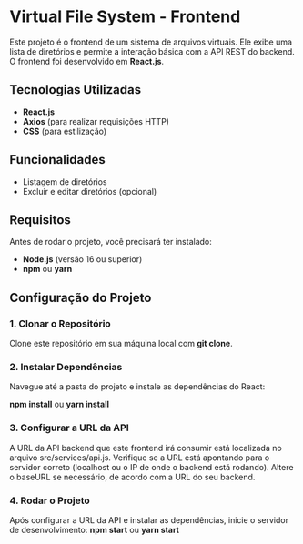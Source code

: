 # Virtual File System - Frontend

Este projeto é o frontend de um sistema de arquivos virtuais. Ele exibe uma lista de diretórios e permite a interação básica com a API REST do backend. O frontend foi desenvolvido em **React.js**.

## Tecnologias Utilizadas

- **React.js**
- **Axios** (para realizar requisições HTTP)
- **CSS** (para estilização)

## Funcionalidades

- Listagem de diretórios
- Excluir e editar diretórios (opcional)

## Requisitos

Antes de rodar o projeto, você precisará ter instalado:

- **Node.js** (versão 16 ou superior)
- **npm** ou **yarn**

## Configuração do Projeto

### 1. Clonar o Repositório

Clone este repositório em sua máquina local com **git clone**. 

### 2. Instalar Dependências

Navegue até a pasta do projeto e instale as dependências do React:

**npm install** ou **yarn install** 

### 3. Configurar a URL da API

A URL da API backend que este frontend irá consumir está localizada no arquivo src/services/api.js. Verifique se a URL está apontando para o servidor correto (localhost ou o IP de onde o backend está rodando).
Altere o baseURL se necessário, de acordo com a URL do seu backend.

### 4. Rodar o Projeto

Após configurar a URL da API e instalar as dependências, inicie o servidor de desenvolvimento:
**npm start** ou **yarn start**

